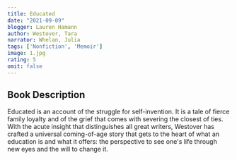 ```yaml
---
title: Educated
date: "2021-09-09"
blogger: Lauren Hamann
author: Westover, Tara
narrator: Whelan, Julia
tags: ['Nonfiction', 'Memoir']
image: 1.jpg
rating: 5
omit: false
---
```




## Book Description

Educated is an account of the struggle for self-invention. It is a tale of fierce family loyalty and of the grief that comes with severing the closest of ties. With the acute insight that distinguishes all great writers, Westover has crafted a universal coming-of-age story that gets to the heart of what an education is and what it offers: the perspective to see one's life through new eyes and the will to change it.